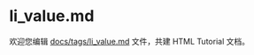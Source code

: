 li_value.md
===

欢迎您编辑 <a target="__blank" href="https://github.com/jaywcjlove/html-tutorial/blob/main/docs/tags/li_value.md">docs/tags/li_value.md</a> 文件，共建 HTML Tutorial 文档。